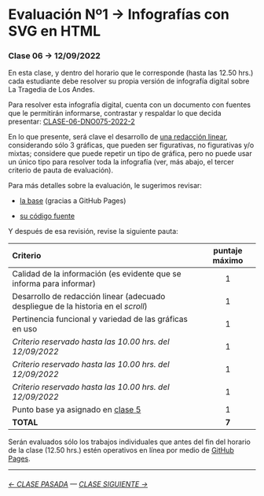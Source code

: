 # Evaluación Nº1 → Infografías con SVG en HTML

### Clase 06 → 12/09/2022

En esta clase, y dentro del horario que le corresponde (hasta las 12.50 hrs.) cada estudiante debe resolver su propia versión de infografía digital sobre La Tragedia de Los Andes.

Para resolver esta infografía digital, cuenta con un documento con fuentes que le permitirán informarse, contrastar y respaldar lo que decida presentar: [CLASE-06-DNO075-2022-2](https://docs.google.com/document/d/1-K8TYRW-3lTfgRcz64kN3SHP021WK3aHuPPxTwXQ3Jk/edit?usp=sharing)

En lo que presente, será clave el desarrollo de [una redacción linear](https://www.youtube.com/watch?v=iEB3oILm-qQ&t=2010s), considerando sólo 3 gráficas, que pueden ser figurativas, no figurativas y/o mixtas; considere que puede repetir un tipo de gráfica, pero no puede usar un único tipo para resolver toda la infografía (ver, más abajo, el tercer criterio de pauta de evaluación).

Para más detalles sobre la evaluación, le sugerimos revisar:

- [la base](https://profesorfaco.github.io/dno075-2022-2/clase-06/) (gracias a GitHub Pages)

- [su código fuente](https://github.com/profesorfaco/dno075-2022-2/blob/main/clase-06/index.html)

Y después de esa revisión, revise la siguiente pauta: 

| Criterio | puntaje máximo |
|:---------|:--------------:|
| Calidad de la información (es evidente que se informa para informar) | 1 |
| Desarrollo de redacción linear (adecuado despliegue de la historia en el *scroll*) | 1 |
| Pertinencia funcional y variedad de las gráficas en uso | 1 |
| *Criterio reservado hasta las 10.00 hrs. del 12/09/2022* | 1 |
| *Criterio reservado hasta las 10.00 hrs. del 12/09/2022* | 1 |
| *Criterio reservado hasta las 10.00 hrs. del 12/09/2022* | 1 |
| Punto base ya asignado en [clase 5](https://docs.google.com/spreadsheets/d/1mVZWwwvEZCp4Zur07GKNSS6yWzZ5_-gNwkjusxaT5oE/edit?usp=sharing) | 1 |
| **TOTAL** | **7** |

Serán evaluados sólo los trabajos individuales que antes del fin del horario de la clase (12.50 hrs.) estén operativos en línea por medio de [GitHub Pages](https://docs.github.com/es/pages/getting-started-with-github-pages/configuring-a-publishing-source-for-your-github-pages-site). 

- - - - - - - -

###### [← CLASE PASADA](https://github.com/profesorfaco/dno075-2022-2/tree/main/clase-05) — [CLASE SIGUIENTE →](https://github.com/profesorfaco/dno075-2022-2/tree/main/clase-08) 


